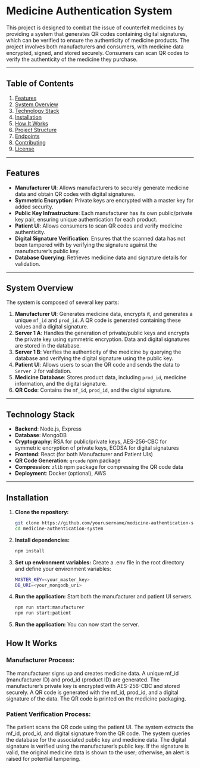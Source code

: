 # Medicine Authentication System

This project is designed to combat the issue of counterfeit medicines by providing a system that generates QR codes containing digital signatures, which can be verified to ensure the authenticity of medicine products. The project involves both manufacturers and consumers, with medicine data encrypted, signed, and stored securely. Consumers can scan QR codes to verify the authenticity of the medicine they purchase.

---

## Table of Contents

1. [Features](#features)
2. [System Overview](#system-overview)
3. [Technology Stack](#technology-stack)
4. [Installation](#installation)
5. [How It Works](#how-it-works)
6. [Project Structure](#project-structure)
7. [Endpoints](#endpoints)
8. [Contributing](#contributing)
9. [License](#license)

---

## Features

- **Manufacturer UI**: Allows manufacturers to securely generate medicine data and obtain QR codes with digital signatures.
- **Symmetric Encryption**: Private keys are encrypted with a master key for added security.
- **Public Key Infrastructure**: Each manufacturer has its own public/private key pair, ensuring unique authentication for each product.
- **Patient UI**: Allows consumers to scan QR codes and verify medicine authenticity.
- **Digital Signature Verification**: Ensures that the scanned data has not been tampered with by verifying the signature against the manufacturer’s public key.
- **Database Querying**: Retrieves medicine data and signature details for validation.

---

## System Overview

The system is composed of several key parts:

1. **Manufacturer UI**: Generates medicine data, encrypts it, and generates a unique `mf_id` and `prod_id`. A QR code is generated containing these values and a digital signature.
2. **Server 1 A**: Handles the generation of private/public keys and encrypts the private key using symmetric encryption. Data and digital signatures are stored in the database.
3. **Server 1 B**: Verifies the authenticity of the medicine by querying the database and verifying the digital signature using the public key.
4. **Patient UI**: Allows users to scan the QR code and sends the data to `Server 2` for validation.
5. **Medicine Database**: Stores product data, including `prod_id`, medicine information, and the digital signature.
6. **QR Code**: Contains the `mf_id`, `prod_id`, and the digital signature.

---

## Technology Stack

- **Backend**: Node.js, Express
- **Database**: MongoDB
- **Cryptography**: RSA for public/private keys, AES-256-CBC for symmetric encryption of private keys, ECDSA for digital signatures
- **Frontend**: React (for both Manufacturer and Patient UIs)
- **QR Code Generation**: `qrcode` npm package
- **Compression**: `zlib` npm package for compressing the QR code data
- **Deployment**: Docker (optional), AWS

---

## Installation

1. **Clone the repository:**
   ```bash
   git clone https://github.com/yourusername/medicine-authentication-system.git
   cd medicine-authentication-system
2. **Install dependencies:**
   ```bash
   npm install
3. **Set up environment variables:**
    Create a .env file in the root directory and define your environment variables:   
   ```bash
   MASTER_KEY=<your_master_key>
   DB_URI=<your_mongodb_uri>
4. **Run the application:**
    Start both the manufacturer and patient UI servers.   
   ```bash
   npm run start:manufacturer
   npm run start:patient
5. **Run the application:**
    You can now start the server.

## How It Works
### Manufacturer Process:

The manufacturer signs up and creates medicine data.
A unique mf_id (manufacturer ID) and prod_id (product ID) are generated.
The manufacturer’s private key is encrypted with AES-256-CBC and stored securely.
A QR code is generated with the mf_id, prod_id, and a digital signature of the data.
The QR code is printed on the medicine packaging.
### Patient Verification Process:

The patient scans the QR code using the patient UI.
The system extracts the mf_id, prod_id, and digital signature from the QR code.
The system queries the database for the associated public key and medicine data.
The digital signature is verified using the manufacturer’s public key.
If the signature is valid, the original medicine data is shown to the user; otherwise, an alert is raised for potential tampering.





